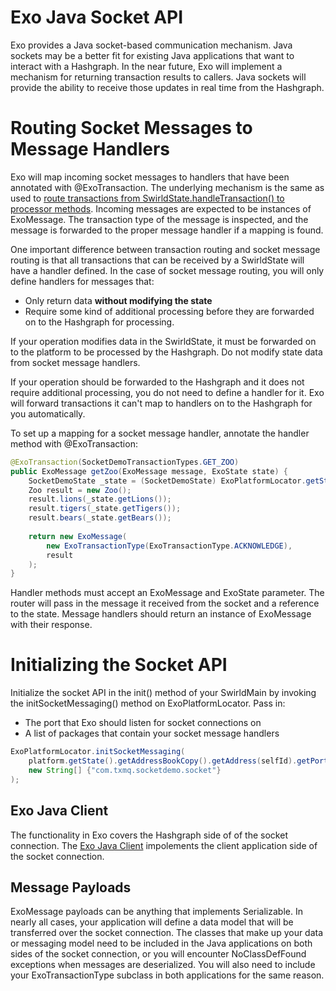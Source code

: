 Exo Java Socket API
===================

Exo provides a Java socket-based communication mechanism.  Java sockets may be a better fit for existing Java applications that want to interact with a Hashgraph.  In the near future, Exo will implement a mechanism for returning transaction results to callers.  Java sockets will provide the ability to receive those updates in real time from the Hashgraph.

# Routing Socket Messages to Message Handlers
Exo will map incoming socket messages to handlers that have been annotated with @ExoTransaction.  The underlying mechanism is the same as used to [route transactions from SwirldState.handleTransaction() to processor methods](TransactionRouting.md).  Incoming messages are expected to be instances of ExoMessage.  The transaction type of the message is inspected, and the message is forwarded to the proper message handler if a mapping is found.

One important difference between transaction routing and socket message routing is that all transactions that can be received by a SwirldState will have a handler defined.  In the case of socket message routing, you will only define handlers for messages that:
* Only return data **without modifying the state**
* Require some kind of additional processing before they are forwarded on to the Hashgraph for processing.

If your operation modifies data in the SwirldState, it must be forwarded on to the platform to be processed by the Hashgraph.  Do not modify state data from socket message handlers.

If your operation should be forwarded to the Hashgraph and it does not require additional processing, you do not need to define a handler for it.  Exo will forward transactions it can't map to handlers on to the Hashgraph for you automatically.

To set up a mapping for a socket message handler, annotate the handler method with @ExoTransaction:
```java
@ExoTransaction(SocketDemoTransactionTypes.GET_ZOO)
public ExoMessage getZoo(ExoMessage message, ExoState state) {
    SocketDemoState _state = (SocketDemoState) ExoPlatformLocator.getState();
    Zoo result = new Zoo();
    result.lions(_state.getLions());
    result.tigers(_state.getTigers());
    result.bears(_state.getBears());
    
    return new ExoMessage(
        new ExoTransactionType(ExoTransactionType.ACKNOWLEDGE),
        result
    );	
}
```

Handler methods must accept an ExoMessage and ExoState parameter.  The router will pass in the message it received from the socket and a reference to the state.  Message handlers should return an instance of ExoMessage with their response.

# Initializing the Socket API

Initialize the socket API in the init() method of your SwirldMain by invoking the initSocketMessaging() method on ExoPlatformLocator.  Pass in:
* The port that Exo should listen for socket connections on
* A list of packages that contain your socket message handlers

```java
ExoPlatformLocator.initSocketMessaging(
    platform.getState().getAddressBookCopy().getAddress(selfId).getPortExternalIpv4() + 1000,
    new String[] {"com.txmq.socketdemo.socket"}
);
```

## Exo Java Client
The functionality in Exo covers the Hashgraph side of of the socket connection.  The [Exo Java Client](https://github.com/craigdrabiktxmq/exo-java-client) impolements the client application side of the socket connection.

## Message Payloads
ExoMessage payloads can be anything that implements Serializable.  In nearly all cases, your application will define a data model that will be transferred over the socket connection.  The classes that make up your data or messaging model need to be included in the Java applications on both sides of the socket connection, or you will encounter NoClassDefFound exceptions when messages are deserialized.  You will also need to include your ExoTransactionType subclass in both applications for the same reason.